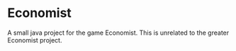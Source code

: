 # Economist
A small java project for the game Economist. This is unrelated to the greater Economist project.
